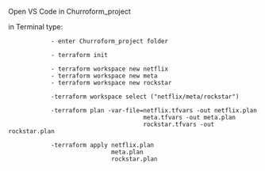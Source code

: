 Open VS Code in Churroform_project

in Terminal type: 

                - enter Churroform_project folder

                - terraform init

                - terraform workspace new netflix
                - terraform workspace new meta
                - terraform workspace new rockstar

                -terraform workspace select ("netflix/meta/rockstar")

                -terraform plan -var-file=netflix.tfvars -out netflix.plan
                                          meta.tfvars -out meta.plan
                                          rockstar.tfvars -out rockstar.plan
                
                -terraform apply netflix.plan
                                 meta.plan
                                 rockstar.plan


